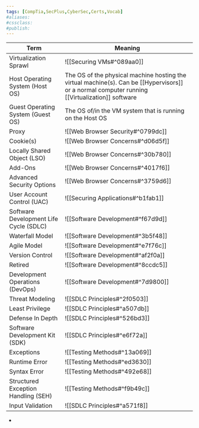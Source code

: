 ```yaml
---
tags: [CompTia,SecPlus,CyberSec,Certs,Vocab]
#aliases:
#cssclass:
#publish:
---
```


| Term                                   | Meaning                                                                                                                                        |
| -------------------------------------- | ---------------------------------------------------------------------------------------------------------------------------------------------- |
| Virtualization Sprawl                  | ![[Securing VMs#^089aa0]]                                                                                                                      |
| Host Operating System (Host OS)        | The OS of the physical machine hosting the virtual machine(s). Can be [[Hypervisors]] or a normal computer running [[Virtualization]] software |
| Guest Operating System (Guest OS)      | The OS of/in the VM system that is running on the Host OS                                                                                      |
| Proxy                                  | ![[Web Browser Security#^0799dc]]                                                                                                              |
| Cookie(s)                              | ![[Web Browser Concerns#^d06d5f]]                                                                                                              |
| Locally Shared Object (LSO)            | ![[Web Browser Concerns#^30b780]]                                                                                                              |
| Add-Ons                                | ![[Web Browser Concerns#^4017f6]]                                                                                                              |
| Advanced Security Options              | ![[Web Browser Concerns#^3759d6]]                                                                                                              |
| User Account Control (UAC)             | ![[Securing Applications#^b1fab1]]                                                                                                             |
| Software Development Life Cycle (SDLC) | ![[Software Development#^f67d9d]]                                                                                                              |
| Waterfall Model                        | ![[Software Development#^3b5f48]]                                                                                                              |
| Agile Model                            | ![[Software Development#^e7f76c]]                                                                                                              |
| Version Control                        | ![[Software Development#^af2f0a]]                                                                                                              |
| Retired                                | ![[Software Development#^8ccdc5]]                                                                                                              |
| Development Operations (DevOps)        | ![[Software Development#^7d9800]]                                                                                                              |
| Threat Modeling                        | ![[SDLC Principles#^2f0503]]                                                                                                                   |
| Least Privilege                        | ![[SDLC Principles#^a507db]]                                                                                                                   |
| Defense In Depth                       | ![[SDLC Principles#^526bd3]]                                                                                                                   |
| Software Development Kit (SDK)         | ![[SDLC Principles#^e6f72a]]                                                                                                                   |
| Exceptions                             | ![[Testing Methods#^13a069]]                                                                                                                   |
| Runtime Error                          | ![[Testing Methods#^ed3630]]                                                                                                                   |
| Syntax Error                           | ![[Testing Methods#^492e68]]                                                                                                                   |
| Structured Exception Handling (SEH)    | ![[Testing Methods#^f9b49c]]                                                                                                                   |
| Input Validation                       | ![[SDLC Principles#^a571f8]]                                                                                                                                               |

-